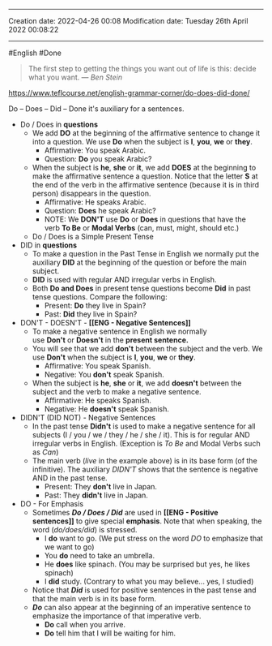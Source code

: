 

----
Creation date: 2022-04-26 00:08
Modification date: Tuesday 26th April 2022 00:08:22

----

#English 
#Done 


> The first step to getting the things you want out of life is this: decide what you want.
> — <cite>Ben Stein</cite>

https://www.teflcourse.net/english-grammar-corner/do-does-did-done/

Do – Does – Did – Done it's auxiliary for a sentences.

- Do / Does in **questions**
	- We add **DO** at the beginning of the affirmative sentence to change it into a question. We use **Do** when the subject is **I**, **you**, **we** or **they**.
		- Affirmative: You speak Arabic.  
		- Question: **Do** you speak Arabic?
	- When the subject is **he**, **she** or **it**, we add **DOES** at the beginning to make the affirmative sentence a question. Notice that the letter **S** at the end of the verb in the affirmative sentence (because it is in third person) disappears in the question.
		- Affirmative: He speaks Arabic.  
		- Question: **Does** he speak Arabic?
		- NOTE: We **DON'T** use **Do** or **Does** in questions that have the verb **To Be** or **Modal Verbs** (can, must, might, should etc.)
	- Do / Does is a Simple Present Tense
- DID in **questions**
	- To make a question in the Past Tense in English we normally put the auxiliary **DID** at the beginning of the question or before the main subject.
	- **DID** is used with regular AND irregular verbs in English.
	- Both **Do and Does** in present tense questions become **Did** in past tense questions. Compare the following:
		- Present: **Do** they live in Spain?  
		- Past: **Did** they live in Spain?
- DON'T - DOESN'T - **[[ENG - Negative Sentences]]**
	- To make a negative sentence in English we normally use **Don't** or **Doesn't** in the **present sentence.**
	- You will see that we add **don't** between the subject and the verb. We use **Don't** when the subject is **I**, **you**, **we** or **they**.
		- Affirmative: You speak Spanish.  
		- Negative: You **don't** speak Spanish.
	- When the subject is **he**, **she** or **it**, we add **doesn't** between the subject and the verb to make a negative sentence.
		- Affirmative: He speaks Spanish.  
		- Negative: He **doesn't** speak Spanish.
- DIDN'T (DID NOT) - Negative Sentences
	- In the past tense **Didn't** is used to make a negative sentence for all subjects (I / you / we / they / he / she / it). This is for regular AND irregular verbs in English. (Exception is _To Be_ and Modal Verbs such as _Can_)
	- The main verb (_live_ in the example above) is in its base form (of the infinitive). The auxiliary _DIDN'T_ shows that the sentence is negative AND in the past tense.
		- Present: They **don't** live in Japan.  
		- Past: They **didn't** live in Japan.
- DO - For Emphasis
	- Sometimes _**Do / Does / Did**_ are used in **[[ENG - Positive sentences]]** to give special **emphasis**. Note that when speaking, the word (_do/does/did_) is stressed.
		- I **do** want to go. (We put stress on the word _DO_ to emphasize that we want to go)
		- You **do** need to take an umbrella.
		- He **does** like spinach. (You may be surprised but yes, he likes spinach)
		- I **did** study. (Contrary to what you may believe... yes, I studied)
	- Notice that _**Did**_ is used for positive sentences in the past tense and that the main verb is in its base form.
	- **_Do_** can also appear at the beginning of an imperative sentence to emphasize the importance of that imperative verb.
		- **Do** call when you arrive.
		- **Do** tell him that I will be waiting for him.